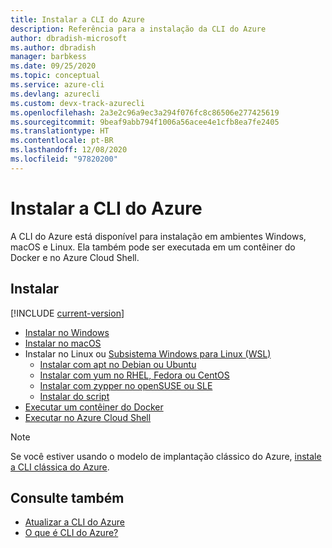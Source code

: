 ```yaml
---
title: Instalar a CLI do Azure
description: Referência para a instalação da CLI do Azure
author: dbradish-microsoft
ms.author: dbradish
manager: barbkess
ms.date: 09/25/2020
ms.topic: conceptual
ms.service: azure-cli
ms.devlang: azurecli
ms.custom: devx-track-azurecli
ms.openlocfilehash: 2a3e2c96a9ec3a294f076fc8c86506e277425619
ms.sourcegitcommit: 9beaf9abb794f1006a56acee4e1cfb8ea7fe2405
ms.translationtype: HT
ms.contentlocale: pt-BR
ms.lasthandoff: 12/08/2020
ms.locfileid: "97820200"
---
```

# <a name="install-the-azure-cli"></a>Instalar a CLI do Azure

A CLI do Azure está disponível para instalação em ambientes Windows, macOS e Linux.  Ela também pode ser executada em um contêiner do Docker e no Azure Cloud Shell.

## <a name="install"></a>Instalar

[!INCLUDE [current-version](includes/current-version.md)]

* [Instalar no Windows](install-azure-cli-windows.md)
* [Instalar no macOS](install-azure-cli-macos.md)
* Instalar no Linux ou [Subsistema Windows para Linux (WSL)](/windows/wsl/about)
  * [Instalar com apt no Debian ou Ubuntu](install-azure-cli-apt.md)
  * [Instalar com yum no RHEL, Fedora ou CentOS](install-azure-cli-yum.md)
  * [Instalar com zypper no openSUSE ou SLE](install-azure-cli-zypper.md)
  * [Instalar do script](install-azure-cli-linux.md)
* [Executar um contêiner do Docker](run-azure-cli-docker.md)
* [Executar no Azure Cloud Shell](/azure/cloud-shell/quickstart)

> [!NOTE]
> Se você estiver usando o modelo de implantação clássico do Azure, [instale a CLI clássica do Azure](install-classic-cli.md).

## <a name="see-also"></a>Consulte também

* [Atualizar a CLI do Azure](update-azure-cli.md)
* [O que é CLI do Azure?](what-is-azure-cli.md)

